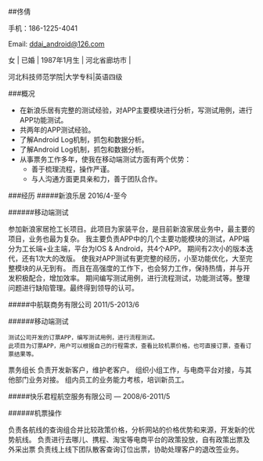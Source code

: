##佟倩

手机：186-1225-4041

Email: ddai_android@126.com

女 | 已婚 | 1987年1月生 | 河北省廊坊市 |

河北科技师范学院|大学专科|英语四级

###概况
- 在新浪乐居有完整的测试经验，对APP主要模块进行分析，写测试用例，进行APP功能测试。
- 共两年的APP测试经验。
- 了解Android Log机制，抓包和数据分析。
- 了解Android Log机制，抓包和数据分析。
- 从事票务工作多年，使我在移动端测试方面有两个优势：
	- 善于梳理流程，操作严谨。
	- 与人沟通方面更具亲和力，善于团队合作。

###经历
#####新浪乐居   2016/4-至今

######移动端测试

参加新浪家居抢工长项目。此项目为家装平台，是目前新浪家居业务中，最主要的项目，业务也最为复杂。 我主要负责APP中的几个主要功能模块的测试，APP端分为工长端+业主端，平台为IOS & Android，共4个APP。
期间有2次小的版本迭代，还有1次大的改版。 使我对APP测试有更完整的经历，小至功能优化，大至完整模块的从无到有。
    而且在高强度的工作下，也会努力工作，保持热情，并与开发积极配合，增加效率。
    期间编写测试用例，进行流程测试，功能测试等。整理问题进行缺陷管理。最终得到领导的认可。

#####中航联商务有限公司   2011/5-2013/6

######移动端测试

	测试公司开发的订票APP，编写测试用例，进行流程测试。
	此项目为订票APP，用户可以根据自己的行程需求，查看比较机票价格，也可直接订票，查看订票结果等。
票务组长
负责开发新客户，维护老客户。
组织小组工作，与电商平台对接，与其他部门业务对接。
组内员工的业务能力考核，培训新员工。

#####快乐君程航空服务有限公司 — 2008/6-2011/5

######机票操作

负责各航线的查询组合并比较政策价格，分析网站的价格优势和来源，开发新的优势航线。
负责进行去哪儿、携程、淘宝等电商平台的政策投放，自有政策出票及外采出票
负责线上线下团队散客查询订位出票，协助处理客户的退改签业务。

